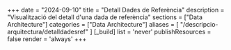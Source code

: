 +++
date        = "2024-09-10"
title       = "Detall Dades de Referència"
description = "Visualització del detall d'una dada de referència"
sections    = ["Data Architecture"]
categories  = ["Data Architecture"]
aliases = [
    "/descripcio-arquitectura/detalldadesref"
]
[_build]
  list = 'never'
  publishResources = false
  render = 'always'
+++

  <div>
    <h2 id="entitatTitol"></h2>
    <p id="myDefinition"></p>
	<h4 id="instanciaTitol"></h4>
	<p id="instanciaDefinicio"></p>
    <table id="myTable"></table>
  </div>
  


<script type="text/javascript">

	// Recollim els parametres: json i posicio que indica la instancia seleccionada per visualitzar el detall
    var dades = JSON.parse(localStorage.getItem('data'));
	var numInstancia = localStorage.getItem('pos');

    // Mostrem en el log els valors recollits
    //console.log("Dades Json: ");
    //console.log(dades);
    //console.log("Nom entitat: "+dades.Nom);
	//console.log("Instancia Index: "+numInstancia);
	//console.log("Nom instancia: "+dades.instancies[numInstancia].inom);

	// Construim la pagina a visualitzar
	  
    var body = document.getElementsByTagName("body")[0];
	
	//Dades entitat
    
    var entitatTitol = document.getElementById("entitatTitol");
    entitatTitol.style.width = "70%";
    entitatTitol.style.marginRight = "15%";
    entitatTitol.style.marginLeft = "15%";
    entitatTitol.style.marginTop = "0.5em";
    entitatTitol.style.marginBottom = "0.5em";

    var textEntitatTitol = document.createTextNode(dades.Nom);
    entitatTitol.appendChild(textEntitatTitol);

    body.appendChild(entitatTitol);

    var definicio = document.getElementById("myDefinition");
    definicio.style.width = "70%";
    definicio.style.marginRight = "15%";
    definicio.style.marginLeft = "15%";
    definicio.style.marginTop = "0.5em";
    definicio.style.marginBottom = "1.5em";

    var textDefinicio = document.createTextNode(dades.Descripcio);
    definicio.appendChild(textDefinicio);

    body.appendChild(definicio);


	//Dades instancia

    var instanciaTitol = document.getElementById("instanciaTitol");
    instanciaTitol.style.width = "70%";
    instanciaTitol.style.marginRight = "15%";
    instanciaTitol.style.marginLeft = "15%";
    instanciaTitol.style.marginTop = "0.5em";
    instanciaTitol.style.marginBottom = "0.5em";

    var textEntitatTitol = document.createTextNode("Versió "+dades.instancies[numInstancia].inom);
    instanciaTitol.appendChild(textEntitatTitol);

    body.appendChild(instanciaTitol);

    var instanciaDefinicio = document.getElementById("instanciaDefinicio");
    instanciaDefinicio.style.width = "70%";
    instanciaDefinicio.style.marginRight = "15%";
    instanciaDefinicio.style.marginLeft = "15%";
    instanciaDefinicio.style.marginTop = "0.5em";
    instanciaDefinicio.style.marginBottom = "1.5em";

    var textDefinicio = document.createTextNode(dades.instancies[numInstancia].idescripcio);
    instanciaDefinicio.appendChild(textDefinicio);

    body.appendChild(instanciaDefinicio);



    // Construccio taules per identificar Metadades i la seva correspondencia a JSON
    var metadades   = ["Identificador","Domini"    ,"Subdomini" ,"Estat"      ,"Òrgan propietari","Tipus"       ,"Període actualització","Visibilitat"  ,"Data publicació"   ,"Obsolescència"  ,"Data fi vigència"   ,"Descàrrega"];
    var tabkeys_ent = ["Id"           ,"Ambit"     ,"Subambit"  ,"instancies" ,"instancies"      ,"instancies"  ,"instancies"           ,"instancies"   ,"instancies"        ,"instancies"     ,"instancies"    ,"instancies"];
    var tabkeys_ins = [""             ,""          ,""          ,"iestat"     ,"ipromotor"       ,"itipus"      ,"itipusactualitzacio"  ,"itipusvisual" ,"idatapublicacio"   ,"idataobsoleta"  ,"idataobsoleta" ,"ifitxer_xls"];


    var tabla   =  document.getElementById("myTable");
    tabla.style.width = "70%";
    tabla.style.marginRight = "15%";
    tabla.style.marginLeft = "15%";

    var tblBody = document.createElement("tbody");
    var tblThead = document.createElement("thead");


    var hilera = document.createElement("tr");
   
    var celda = document.createElement("th");
	celda.style.width = "25%";
    var textoCelda =  document.createTextNode("Metadades");
    celda.appendChild(textoCelda);
    hilera.appendChild(celda);

    var celda2 = document.createElement("th");
    var textoCelda2 =  document.createTextNode("Valor");
    celda2.appendChild(textoCelda2);
    hilera.appendChild(celda2);

    tblThead.appendChild(hilera);


    // Crea las celdas
    for (var i = 0; i < 11; i++) 
	{
	  
	  //++ 08/07/2020 (LAA) S'elimina la metadada Classificacio funcional. Per no modificar JSON, de moment 
	  //++ es controla posant condicional. Quan es regeneri JSON es treurà el valor de la metadada i el seu tractament.
	  //++ 04/11/2020 (LAA) S'elimina la metadada Identificador
		if ((metadades[i]=="Classificació funcional") || (metadades[i]=="Identificador") || (metadades[i]=="Obsolescència"))
		{
			continue;
		}
		
		  // Crea las hileras de la tabla
		  hilera = document.createElement("tr");

		for (var j = 0; j < 2; j++) 
		{
			// Crea un elemento <td> y un nodo de texto, haz que el nodo de
			// texto sea el contenido de <td>, ubica el elemento <td> al final
			// de la hilera de la tabla
			if(j==0)
			{
				celda = document.createElement("td");
				textoCelda = document.createTextNode(metadades[i]);
				celda.style.fontWeight = "bold";
				celda.appendChild(textoCelda);
				hilera.appendChild(celda);
			}
			else
			{
				celda = document.createElement("td");

				if (tabkeys_ent[i]=="instancies")
				{
					textoCelda = document.createTextNode(dades[tabkeys_ent[i]][numInstancia][tabkeys_ins[i]]);
				}
				else
				{
					textoCelda = document.createTextNode(dades[tabkeys_ent[i]]);
				}
				celda.appendChild(textoCelda);
								
				if (metadades[i]=="Estat")
				{
					if (dades[tabkeys_ent[i]][numInstancia][tabkeys_ins[i]]!="Vigent")
					{
						//celda.style.fontWeight = "bold";
						celda.style.color="red";
					}
				}
				
				hilera.appendChild(celda);
			}
	    }
		 
		// agrega la hilera al final de la tabla (al final del elemento tblbody)
		tblBody.appendChild(hilera);
    }

    // Determinem si s'ha de mostrar o no els fitxer de valors i atributs
	// Per defecte, mostrem atributs i no mostrem valors  (servirà per entitats pendents de validar)
	//    Per consolidades i estat vigent es mostren atributs i valors.
	//    Per consolidades amb estat diferents de vigent, no es mostren ni atributs ni valors.
	var bMostraAtributs = true;
	var bMostraValors = false;
	if (dades.Classificacio=="Consolidat") 
	{
	   if (dades.instancies[numInstancia].iestat=="Vigent")
	   {
	      bMostraAtributs = true;
	      bMostraValors = true;
		}
		else
		{
	      bMostraAtributs = false;
	      bMostraValors = false;
		}
	}
	
	// Si no s'han de mostrar ni atributs ni valors, creem una nova fila per posar el text que cal solicitar les dades
	if (!bMostraAtributs && !bMostraValors)
	{
		
		hilera = document.createElement("tr");
	   
		celda = document.createElement("td");
		celda.style.fontWeight = "bold";
		textoCelda =  document.createTextNode("Atributs i Dades");
		celda.appendChild(textoCelda);
		hilera.appendChild(celda);

		celda = document.createElement("td");
		celda.innerHTML = "Per tractar-se d'una instància obsoleta, els atributs i els valors no estan disponibles dins d'aquesta pàgina. Si necessiteu aquesta informació, cal que envieu un correu a la Bústia de la Gestió Tècnica de Dades del CTTI: <a href='mailto:gtd.ctti@gencat.cat'>gtd.ctti@gencat.cat</a> ";
		celda.innerHTML = celda.innerHTML + "indicant el nom de l'entitat i de la instància que voleu consultar."

		hilera.appendChild(celda);
		
		tblBody.appendChild(hilera);
	}
	else
	{
		// Creem la fila per mostrar els atributs
		if (bMostraAtributs)
		{
			// -----------------------------------------------------
			//  v02.CTD-16/10/2019 (inici) Crear nova fila de dades per mostrar informació sobre els atributs

			hilera = document.createElement("tr");

			celda = document.createElement("td");
			celda.style.fontWeight = "bold";
			textoCelda =  document.createTextNode("Atributs");
			celda.appendChild(textoCelda);
			hilera.appendChild(celda);
			
			celda = document.createElement("td");
			var frame = document.createElement('iframe');
			
			var nomFitAtr=dades.instancies[numInstancia].ifitxer_doc;
			
    frame.setAttribute("src","https://view.officeapps.live.com/op/embed.aspx?src=https://canigo.ctti.gencat.cat/plataformes/dadesref/entitats/"+ nomFitAtr);
			frame.style.width= "100%"
			frame.style.height= "300px";
			celda.appendChild(frame);
			hilera.appendChild(celda);

			tblBody.appendChild(hilera);

			//  v02.CTD-16/10/2019 (fi)
			// -----------------------------------------------------	
		}
		
		// Creem la fila per mostrar els links de descàrrega de fitxers: atributs i/o valors
		if (bMostraAtributs || bMostraValors)
		{
			hilera = document.createElement("tr");
		   
			celda = document.createElement("td");
			celda.style.fontWeight = "bold";
			textoCelda =  document.createTextNode("Descàrregues");
			celda.appendChild(textoCelda);
			hilera.appendChild(celda);

			celda = document.createElement("td");

			if (bMostraAtributs)
			{
				var link_valors = document.createElement('a');
    link_valors.setAttribute('href', './../../entitats/' + dades.instancies[numInstancia].ifitxer_doc);
				link_valors.innerHTML = "Descarregar definició atributs";
				celda.appendChild(link_valors);
			}
			
			// Si hi ha atributs i valors, posem espais per separar dels dos links de descàrrega.
			if (bMostraAtributs && bMostraValors)
			{
				textoCelda =  document.createTextNode("               ");
				celda.appendChild(textoCelda);
			}

			if (bMostraValors)
			{
				// ---------------------------------------------------
				//  v02.CTD-16/03/2021 (inici) Si l'entitat esta consolidada i no te link a dades obertes, descarregar fitxer Excel
				
				//Si es una entitat consolidada i una instancia vigent però sense link a dades obertes s'ha de posar el link de descarga al fitxer xls.
				if ((dades.Classificacio=="Consolidat") && (dades.instancies[numInstancia].iestat=="Vigent") && (dades.instancies[numInstancia].iurl_dades_obertes=="")  )
				{
					var link = document.createElement('a');
		link.setAttribute('href', './../../entitats/' + dades.instancies[numInstancia].ifitxer_xls);
					link.innerHTML = "Descarregar fitxer de dades";
					celda.appendChild(link);
				}
			   //  v02.CTD-16/03/2021 (fi) 
			   // ---------------------------------------------------
			}		  
		  
			hilera.appendChild(celda);
			
			tblBody.appendChild(hilera);
		}
		
		// --------------------------------------------------------------------------
		// Creem la fila per mostrar els valors
		// --------------------------------------------------------------------------
		hilera = document.createElement("tr");
	   
		celda = document.createElement("td");
		celda.style.fontWeight = "bold";
		textoCelda =  document.createTextNode("Dades");
		celda.appendChild(textoCelda);
		hilera.appendChild(celda);

		celda = document.createElement("td");
		
		// Si es consolidat es mostra el conjunt de dades, sino es mostra un missatge
		if (dades.Classificacio=="Consolidat")
		{

			// v02.CTD-16/03/2021 (inici) Si hi ha link a Dades Obertes posar el link, sino posar fitxer Excel
			if (dades.instancies[numInstancia].iurl_dades_obertes!="" && (dades.instancies[numInstancia].iestat=="Vigent")) 
			{
				var link_valors = document.createElement('a');
				link_valors.setAttribute('href', dades.instancies[numInstancia].iurl_dades_obertes);
				link_valors.innerHTML = "Accedir a dades";
				celda.appendChild(link_valors);
			}
			else
			{
				var frame = document.createElement('iframe');
		frame.setAttribute("src","https://view.officeapps.live.com/op/embed.aspx?src=https://canigo.ctti.gencat.cat/plataformes/dadesref/entitats/"+ dades.instancies[numInstancia].ifitxer_xls);
				frame.style.width= "100%"
				frame.style.height= "400px";
				celda.appendChild(frame);
			}
			// v02.CTD-16/03/2021
		}
		else
		{
			celda.innerHTML = "Per obtenir els valors de l'entitat cal que envieu un correu a la Bústia de la Gestió Tècnica <br/>  de Dades del CTTI: <a href='mailto:gtd.ctti@gencat.cat'>gtd.ctti@gencat.cat</a> ";
			celda.innerHTML = celda.innerHTML + "i se us donarà accès temporal a totes <br/> les entitats en revisió, pendents d'aprovació."
		}

		hilera.appendChild(celda);

		tblBody.appendChild(hilera);
	}

    tabla.appendChild(tblThead);
    tabla.appendChild(tblBody);

    body.appendChild(tabla);
    
    //function happycode(){
     //var dades = JSON.parse(localStorage.getItem('data'));
     //var url = "https://view.officeapps.live.com/op/embed.aspx?src=https://canigo.ctti.gencat.cat/drafts/entitats/"+ dades[13];
     //$('#myframe').attr("src", url);
    //}

</script>
